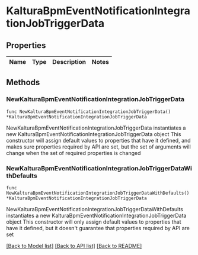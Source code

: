 # KalturaBpmEventNotificationIntegrationJobTriggerData

## Properties

Name | Type | Description | Notes
------------ | ------------- | ------------- | -------------

## Methods

### NewKalturaBpmEventNotificationIntegrationJobTriggerData

`func NewKalturaBpmEventNotificationIntegrationJobTriggerData() *KalturaBpmEventNotificationIntegrationJobTriggerData`

NewKalturaBpmEventNotificationIntegrationJobTriggerData instantiates a new KalturaBpmEventNotificationIntegrationJobTriggerData object
This constructor will assign default values to properties that have it defined,
and makes sure properties required by API are set, but the set of arguments
will change when the set of required properties is changed

### NewKalturaBpmEventNotificationIntegrationJobTriggerDataWithDefaults

`func NewKalturaBpmEventNotificationIntegrationJobTriggerDataWithDefaults() *KalturaBpmEventNotificationIntegrationJobTriggerData`

NewKalturaBpmEventNotificationIntegrationJobTriggerDataWithDefaults instantiates a new KalturaBpmEventNotificationIntegrationJobTriggerData object
This constructor will only assign default values to properties that have it defined,
but it doesn't guarantee that properties required by API are set


[[Back to Model list]](../README.md#documentation-for-models) [[Back to API list]](../README.md#documentation-for-api-endpoints) [[Back to README]](../README.md)


